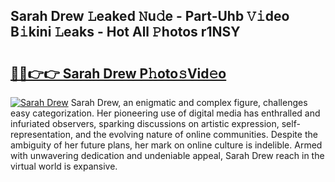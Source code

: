 ## Sarah Drew 𝙻eaked 𝙽u𝚍e - Part-Uhb 𝚅𝚒deo B𝚒kini 𝙻eaks - Hot All 𝙿hotos r1NSY

# <h2><a href="http://ld6dxq.urlbe.top/?page=Sarah+Drew">🔗🔗👉👉 Sarah Drew P𝚑oto𝚜Vid𝚎o</a></h2>

[![Sarah Drew](https://i.imgur.com/eBuTRDB.gif)](http://ld6dxq.urlbe.top/?page=Sarah+Drew)
Sarah Drew, an enigmatic and complex figure, challenges easy categorization. Her pioneering use of digital media has enthralled and infuriated observers, sparking discussions on artistic expression, self-representation, and the evolving nature of online communities. Despite the ambiguity of her future plans, her mark on online culture is indelible. Armed with unwavering dedication and undeniable appeal, Sarah Drew reach in the virtual world is expansive.
